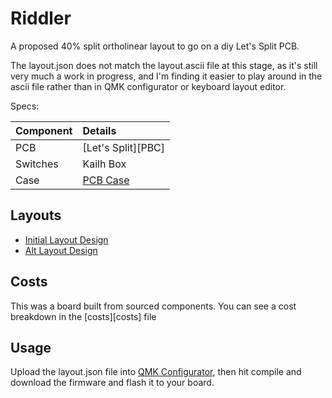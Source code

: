# Riddler

A proposed 40% split ortholinear layout to go on a diy Let's Split PCB.

The layout.json does not match the layout.ascii file at this stage, as it's
still very much a work in progress, and I'm finding it easier to play around in
the ascii file rather than in QMK configurator or keyboard layout editor.

Specs:

| Component | Details                            |
|:----------|:-----------------------------------|
| PCB       | [Let's Split][PBC]                 |
| Switches  | Kailh Box                          |
| Case      | [PCB Case][case]                   |

## Layouts

* [Initial Layout Design][layout]
* [Alt Layout Design][alt]

## Costs

This was a board built from sourced components. You can see a
cost breakdown in the [costs][costs] file

## Usage

Upload the layout.json file into [QMK Configurator][conf], then hit compile and download
the firmware and flash it to your board.

[conf]: https://config.qmk.fm/
[PCB]: https://github.com/climbalima/let-s-Split-v2
[Case]: https://git.40percent.club/di0ib/Misc/src/branch/master/split%20plates
[layout]: https://github.com/deanacus/keyboards/tree/master/riddler/layout.md
[alt]: https://github.com/deanacus/keyboards/tree/master/riddler/layout_alt.md
[alt]: https://github.com/deanacus/keyboards/tree/master/riddler/costs.md